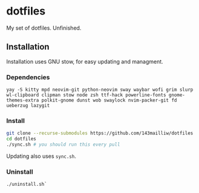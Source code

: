 # dotfiles
My set of dotfiles. Unfinished.

## Installation
Installation uses GNU stow, for easy updating and managment.

### Dependencies
`yay -S kitty mpd neovim-git python-neovim sway waybar wofi grim slurp wl-clipboard clipman stow node zsh ttf-hack powerline-fonts gnome-themes-extra polkit-gnome dunst wob swaylock nvim-packer-git fd ueberzug lazygit`

### Install
```bash
git clone --recurse-submodules https://github.com/143mailliw/dotfiles
cd dotfiles
./sync.sh # you should run this every pull
```
Updating also uses `sync.sh`.

### Uninstall
```
./uninstall.sh`
```
